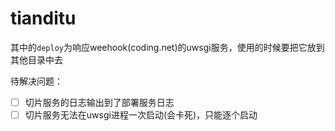 # tianditu  
其中的`deploy`为响应weehook(coding.net)的uwsgi服务，使用的时候要把它放到其他目录中去  

待解决问题：  

- [ ] 切片服务的日志输出到了部署服务日志 
- [ ] 切片服务无法在uwsgi进程一次启动(会卡死)，只能逐个启动
